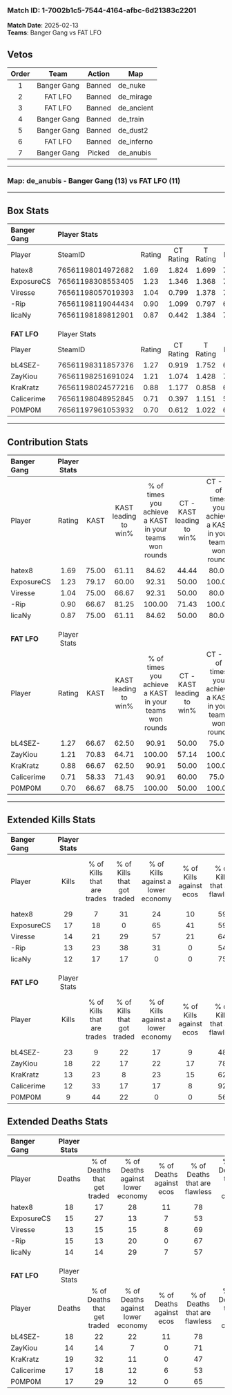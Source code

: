 ### Match ID: 1-7002b1c5-7544-4164-afbc-6d21383c2201  
**Match Date**: 2025-02-13  
**Teams**: Banger Gang vs FAT LFO  

## Vetos  

| Order | Team | Action | Map |
| :---: | :--: | :----: | --- |
| 1 | Banger Gang | Banned | de_nuke |
| 2 | FAT LFO | Banned | de_mirage |
| 3 | FAT LFO | Banned | de_ancient |
| 4 | Banger Gang | Banned | de_train |
| 5 | Banger Gang | Banned | de_dust2 |
| 6 | FAT LFO | Banned | de_inferno |
| 7 | Banger Gang | Picked | de_anubis |

---  

### **Map**: de_anubis - Banger Gang (13) vs FAT LFO (11)  
---  

## Box Stats  

| **Banger Gang** | Player Stats      |        |           |          |       |       |       |         |        |      |     |
| :- | :- | :-: | :-: | :-: | :-: | :-: | :-: | :-: | :-: | :-: | :-: |
| Player          | SteamID           | Rating | CT Rating | T Rating | KAST  |  ADR  | Kills | Assists | Deaths | K/D  | HS% |
| hatex8          | 76561198014972682 |  1.69  |   1.824   |  1.699   | 75.00 | 125.4 |  29   |    9    |   18   | 1.61 | 51  |
| ExposureCS      | 76561198308553405 |  1.23  |   1.346   |  1.368   | 79.17 | 88.2  |  17   |    8    |   15   | 1.13 | 64  |
| Viresse         | 76561198057019393 |  1.04  |   0.799   |  1.378   | 75.00 | 65.9  |  14   |    2    |   13   | 1.08 | 42  |
| -Rip            | 76561198119044434 |  0.90  |   1.099   |  0.797   | 66.67 | 59.7  |  13   |    7    |   15   | 0.87 | 46  |
| licaNy          | 76561198189812901 |  0.87  |   0.442   |  1.384   | 75.00 | 40.7  |  12   |    2    |   14   | 0.86 | 25  |
|                 |                   |        |           |          |       |       |       |         |        |      |     |
|                 |                   |        |           |          |       |       |       |         |        |      |     |
|                 |                   |        |           |          |       |       |       |         |        |      |     |
| **FAT LFO**     | Player Stats      |        |           |          |       |       |       |         |        |      |     |
| Player          | SteamID           | Rating | CT Rating | T Rating | KAST  |  ADR  | Kills | Assists | Deaths | K/D  | HS% |
| bL4SEZ-         | 76561198311857376 |  1.27  |   0.919   |  1.752   | 66.67 | 90.0  |  23   |    1    |   18   | 1.28 | 60  |
| ZayKiou         | 76561198251691024 |  1.21  |   1.074   |  1.428   | 70.83 | 83.0  |  18   |    6    |   14   | 1.29 | 22  |
| KraKratz        | 76561198024577216 |  0.88  |   1.177   |  0.858   | 66.67 | 81.5  |  13   |    7    |   19   | 0.68 | 69  |
| Calicerime      | 76561198048952845 |  0.71  |   0.397   |  1.151   | 58.33 | 50.3  |  12   |    1    |   17   | 0.71 | 41  |
| P0MP0M          | 76561197961053932 |  0.70  |   0.612   |  1.022   | 66.67 | 58.5  |   9   |    4    |   17   | 0.53 | 77  |
---  

## Contribution Stats  

| **Banger Gang** | Player Stats |       |                      |                                                        |                           |                                                             |                          |                                                            |
| :- | :-: | :-: | :-: | :-: | :-: | :-: | :-: | :-: |
| Player          |    Rating    | KAST  | KAST leading to win% | % of times you achieve a KAST in your teams won rounds | CT - KAST leading to win% | CT - % of times you achieve a KAST in your teams won rounds | T - KAST leading to win% | T - % of times you achieve a KAST in your teams won rounds |
| hatex8          |     1.69     | 75.00 |        61.11         |                         84.62                          |           44.44           |                            80.00                            |          77.78           |                           87.50                            |
| ExposureCS      |     1.23     | 79.17 |        60.00         |                         92.31                          |           50.00           |                           100.00                            |          70.00           |                           87.50                            |
| Viresse         |     1.04     | 75.00 |        66.67         |                         92.31                          |           50.00           |                            80.00                            |          80.00           |                           100.00                           |
| -Rip            |     0.90     | 66.67 |        81.25         |                         100.00                         |           71.43           |                           100.00                            |          88.89           |                           100.00                           |
| licaNy          |     0.87     | 75.00 |        61.11         |                         84.62                          |           50.00           |                            80.00                            |          70.00           |                           87.50                            |
|                 |              |       |                      |                                                        |                           |                                                             |                          |                                                            |
|                 |              |       |                      |                                                        |                           |                                                             |                          |                                                            |
|                 |              |       |                      |                                                        |                           |                                                             |                          |                                                            |
| **FAT LFO**     | Player Stats |       |                      |                                                        |                           |                                                             |                          |                                                            |
| Player          |    Rating    | KAST  | KAST leading to win% | % of times you achieve a KAST in your teams won rounds | CT - KAST leading to win% | CT - % of times you achieve a KAST in your teams won rounds | T - KAST leading to win% | T - % of times you achieve a KAST in your teams won rounds |
| bL4SEZ-         |     1.27     | 66.67 |        62.50         |                         90.91                          |           50.00           |                            75.00                            |          70.00           |                           100.00                           |
| ZayKiou         |     1.21     | 70.83 |        64.71         |                         100.00                         |           57.14           |                           100.00                            |          70.00           |                           100.00                           |
| KraKratz        |     0.88     | 66.67 |        62.50         |                         90.91                          |           50.00           |                           100.00                            |          75.00           |                           85.71                            |
| Calicerime      |     0.71     | 58.33 |        71.43         |                         90.91                          |           60.00           |                            75.00                            |          77.78           |                           100.00                           |
| P0MP0M          |     0.70     | 66.67 |        68.75         |                         100.00                         |           50.00           |                           100.00                            |          87.50           |                           100.00                           |
---  

## Extended Kills Stats  

| **Banger Gang** | Player Stats |                            |                            |                                    |                         |                              |                                 |                                       |                    |           |
| :- | :-: | :-: | :-: | :-: | :-: | :-: | :-: | :-: | :-: | :-: |
| Player          |    Kills     | % of Kills that are trades | % of Kills that got traded | % of Kills against a lower economy | % of Kills against ecos | % of Kills that are flawless | % of Kills that are close duels | % of Kills that are assisted by flash | Pistol Round Kills | AWP Kills |
| hatex8          |      29      |             7              |             31             |                 24                 |           10            |              59              |                7                |                  17                   |         0          |     2     |
| ExposureCS      |      17      |             18             |             0              |                 65                 |           41            |              59              |                6                |                   0                   |         0          |     2     |
| Viresse         |      14      |             21             |             29             |                 57                 |           21            |              64              |                0                |                   0                   |         2          |     2     |
| -Rip            |      13      |             23             |             38             |                 31                 |            0            |              54              |               23                |                   8                   |         0          |     1     |
| licaNy          |      12      |             17             |             17             |                 0                  |            0            |              75              |                8                |                   0                   |         6          |     2     |
|                 |              |                            |                            |                                    |                         |                              |                                 |                                       |                    |           |
|                 |              |                            |                            |                                    |                         |                              |                                 |                                       |                    |           |
|                 |              |                            |                            |                                    |                         |                              |                                 |                                       |                    |           |
| **FAT LFO**     | Player Stats |                            |                            |                                    |                         |                              |                                 |                                       |                    |           |
| Player          |    Kills     | % of Kills that are trades | % of Kills that got traded | % of Kills against a lower economy | % of Kills against ecos | % of Kills that are flawless | % of Kills that are close duels | % of Kills that are assisted by flash | Pistol Round Kills | AWP Kills |
| bL4SEZ-         |      23      |             9              |             22             |                 17                 |            9            |              48              |               13                |                   0                   |         0          |     5     |
| ZayKiou         |      18      |             22             |             17             |                 22                 |           17            |              78              |                6                |                   0                   |         11         |     0     |
| KraKratz        |      13      |             23             |             8              |                 23                 |           15            |              62              |                0                |                  15                   |         0          |     0     |
| Calicerime      |      12      |             33             |             17             |                 17                 |            8            |              92              |                8                |                   8                   |         0          |     1     |
| P0MP0M          |      9       |             44             |             22             |                 0                  |            0            |              56              |               11                |                   0                   |         0          |     1     |
## Extended Deaths Stats  

| **Banger Gang** | Player Stats |                             |                                   |                          |                               |                            |                           |               |
| :- | :-: | :-: | :-: | :-: | :-: | :-: | :-: | :-: |
| Player          |    Deaths    | % of Deaths that get traded | % of Deaths against lower economy | % of Deaths against ecos | % of Deaths that are flawless | % of Deaths that are close | % of Deaths while blinded | Deaths to AWP |
| hatex8          |      18      |             17              |                28                 |            11            |              78               |             0              |             0             |       1       |
| ExposureCS      |      15      |             27              |                13                 |            7             |              53               |             20             |             7             |       2       |
| Viresse         |      13      |             15              |                15                 |            8             |              69               |             15             |             8             |       3       |
| -Rip            |      15      |             13              |                20                 |            0             |              67               |             7              |             7             |       3       |
| licaNy          |      14      |             14              |                29                 |            7             |              57               |             0              |             0             |       2       |
|                 |              |                             |                                   |                          |                               |                            |                           |               |
|                 |              |                             |                                   |                          |                               |                            |                           |               |
|                 |              |                             |                                   |                          |                               |                            |                           |               |
| **FAT LFO**     | Player Stats |                             |                                   |                          |                               |                            |                           |               |
| Player          |    Deaths    | % of Deaths that get traded | % of Deaths against lower economy | % of Deaths against ecos | % of Deaths that are flawless | % of Deaths that are close | % of Deaths while blinded | Deaths to AWP |
| bL4SEZ-         |      18      |             22              |                22                 |            11            |              78               |             0              |             6             |       1       |
| ZayKiou         |      14      |             14              |                 7                 |            0             |              71               |             14             |             7             |       2       |
| KraKratz        |      19      |             32              |                11                 |            0             |              47               |             21             |             5             |       2       |
| Calicerime      |      17      |             18              |                12                 |            6             |              53               |             0              |            18             |       0       |
| P0MP0M          |      17      |             29              |                12                 |            0             |              65               |             6              |             0             |       3       |
